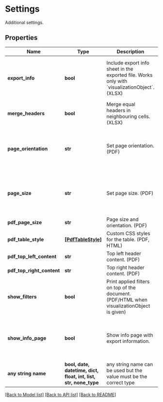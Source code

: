 # Settings

Additional settings.

## Properties
Name | Type | Description | Notes
------------ | ------------- | ------------- | -------------
**export_info** | **bool** | Include export info sheet in the exported file. Works only with &#x60;visualizationObject&#x60;. (XLSX) | [optional]  if omitted the server will use the default value of False
**merge_headers** | **bool** | Merge equal headers in neighbouring cells. (XLSX) | [optional] 
**page_orientation** | **str** | Set page orientation. (PDF) | [optional]  if omitted the server will use the default value of "PORTRAIT"
**page_size** | **str** | Set page size. (PDF) | [optional]  if omitted the server will use the default value of "A4"
**pdf_page_size** | **str** | Page size and orientation. (PDF) | [optional] 
**pdf_table_style** | [**[PdfTableStyle]**](PdfTableStyle.md) | Custom CSS styles for the table. (PDF, HTML) | [optional] 
**pdf_top_left_content** | **str** | Top left header content. (PDF) | [optional] 
**pdf_top_right_content** | **str** | Top right header content. (PDF) | [optional] 
**show_filters** | **bool** | Print applied filters on top of the document. (PDF/HTML when visualizationObject is given) | [optional] 
**show_info_page** | **bool** | Show info page with export information. | [optional]  if omitted the server will use the default value of False
**any string name** | **bool, date, datetime, dict, float, int, list, str, none_type** | any string name can be used but the value must be the correct type | [optional]

[[Back to Model list]](../README.md#documentation-for-models) [[Back to API list]](../README.md#documentation-for-api-endpoints) [[Back to README]](../README.md)


